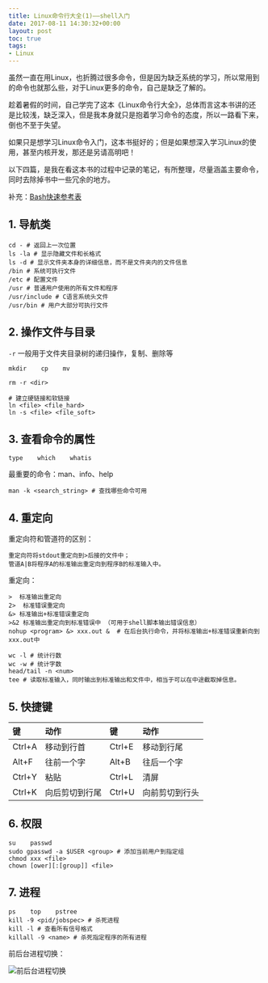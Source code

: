 ```yaml
---
title: Linux命令行大全(1)——shell入门
date: 2017-08-11 14:30:32+00:00
layout: post
toc: true
tags:
- Linux
---
```


虽然一直在用Linux，也折腾过很多命令，但是因为缺乏系统的学习，所以常用到的命令也就那么些，对于Linux更多的命令，自己是缺乏了解的。

趁着暑假的时间，自己学完了这本《Linux命令行大全》，总体而言这本书讲的还是比较浅，缺乏深入，但是我本身就只是抱着学习命令的态度，所以一路看下来，倒也不至于失望。

如果只是想学习Linux命令入门，这本书挺好的；但是如果想深入学习Linux的使用，甚至内核开发，那还是另请高明吧！

以下四篇，是我在看这本书的过程中记录的笔记，有所整理，尽量涵盖主要命令，同时去除掉书中一些冗余的地方。

补充：[Bash快速参考表](https://github.com/LeCoupa/awesome-cheatsheets/blob/master/languages/bash.sh)

## 1. 导航类
``` shell
cd - # 返回上一次位置
ls -la # 显示隐藏文件和长格式
ls -d # 显示文件夹本身的详细信息，而不是文件夹内的文件信息
/bin # 系统可执行文件
/etc # 配置文件
/usr # 普通用户使用的所有文件和程序
/usr/include # C语言系统头文件
/usr/bin # 用户大部分可执行文件
```

## 2. 操作文件与目录

`-r` 一般用于文件夹目录树的递归操作，复制、删除等

``` shell
mkdir    cp    mv
```

``` shell
rm -r <dir>
```

``` shell
# 建立硬链接和软链接
ln <file> <file_hard>
ln -s <file> <file_soft>
```

## 3. 查看命令的属性
```
type    which    whatis
```
最重要的命令：man、info、help
``` shell
man -k <search_string> # 查找哪些命令可用
```

## 4. 重定向

重定向符和管道符的区别：
```
重定向符将stdout重定向到>后接的文件中；
管道A|B将程序A的标准输出重定向到程序B的标准输入中。
```

重定向：
```
>  标准输出重定向
2>  标准错误重定向
&> 标准输出+标准错误重定向
>&2 标准输出重定向到标准错误中 （可用于shell脚本输出错误信息）
nohup <program> &> xxx.out &  # 在后台执行命令，并将标准输出+标准错误重新向到xxx.out中
```

``` shell
wc -l # 统计行数  
wc -w # 统计字数
head/tail -n <num>
tee # 读取标准输入，同时输出到标准输出和文件中，相当于可以在中途截取掉信息。
```

## 5. 快捷键
| 键 | 动作 | 键 | 动作
| :------------- | :------------- | :--------- | :--------|
| Ctrl+A | 移动到行首  | Ctrl+E | 移动到行尾 |
| Alt+F | 往前一个字  |  Alt+B | 往后一个字 |
| Ctrl+Y | 粘贴 | Ctrl+L | 清屏 |
| Ctrl+K | 向后剪切到行尾 | Ctrl+U | 向前剪切到行头 |

## 6. 权限
``` shell
su    passwd
sudo gpasswd -a $USER <group> # 添加当前用户到指定组
chmod xxx <file>
chown [ower][:[group]] <file>
```

## 7. 进程
``` shell
ps    top    pstree
kill -9 <pid/jobspec> # 杀死进程
kill -l # 查看所有信号格式
killall -9 <name> # 杀死指定程序的所有进程
```

前后台进程切换：

![前后台进程切换](process-switch.png)

